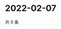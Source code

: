 # 2022-02-07

共 0 条

<!-- BEGIN WEIBO -->
<!-- 最后更新时间 Mon Feb 07 2022 06:00:59 GMT+0800 (China Standard Time) -->

<!-- END WEIBO -->
